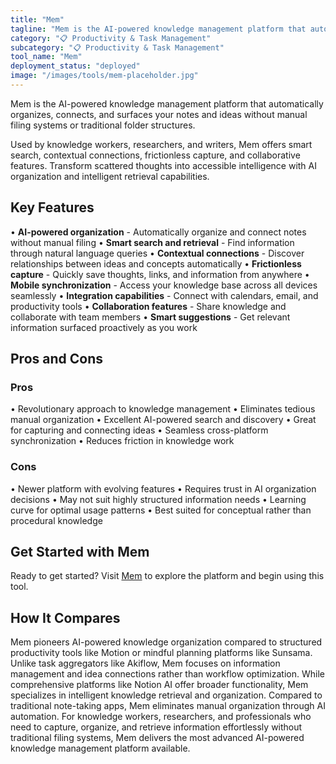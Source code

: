```yaml
---
title: "Mem"
tagline: "Mem is the AI-powered knowledge management platform that automatically organizes, connects, and surfaces your notes and ideas without manual filing sy..."
category: "📋 Productivity & Task Management"
subcategory: "📋 Productivity & Task Management"
tool_name: "Mem"
deployment_status: "deployed"
image: "/images/tools/mem-placeholder.jpg"
---
```

Mem is the AI-powered knowledge management platform that automatically organizes, connects, and surfaces your notes and ideas without manual filing systems or traditional folder structures.

Used by knowledge workers, researchers, and writers, Mem offers smart search, contextual connections, frictionless capture, and collaborative features. Transform scattered thoughts into accessible intelligence with AI organization and intelligent retrieval capabilities.

## Key Features

• **AI-powered organization** - Automatically organize and connect notes without manual filing
• **Smart search and retrieval** - Find information through natural language queries
• **Contextual connections** - Discover relationships between ideas and concepts automatically
• **Frictionless capture** - Quickly save thoughts, links, and information from anywhere
• **Mobile synchronization** - Access your knowledge base across all devices seamlessly
• **Integration capabilities** - Connect with calendars, email, and productivity tools
• **Collaboration features** - Share knowledge and collaborate with team members
• **Smart suggestions** - Get relevant information surfaced proactively as you work

## Pros and Cons

### Pros
• Revolutionary approach to knowledge management
• Eliminates tedious manual organization
• Excellent AI-powered search and discovery
• Great for capturing and connecting ideas
• Seamless cross-platform synchronization
• Reduces friction in knowledge work

### Cons
• Newer platform with evolving features
• Requires trust in AI organization decisions
• May not suit highly structured information needs
• Learning curve for optimal usage patterns
• Best suited for conceptual rather than procedural knowledge

## Get Started with Mem

Ready to get started? Visit [Mem](https://mem.ai) to explore the platform and begin using this tool.

## How It Compares

Mem pioneers AI-powered knowledge organization compared to structured productivity tools like Motion or mindful planning platforms like Sunsama. Unlike task aggregators like Akiflow, Mem focuses on information management and idea connections rather than workflow optimization. While comprehensive platforms like Notion AI offer broader functionality, Mem specializes in intelligent knowledge retrieval and organization. Compared to traditional note-taking apps, Mem eliminates manual organization through AI automation. For knowledge workers, researchers, and professionals who need to capture, organize, and retrieve information effortlessly without traditional filing systems, Mem delivers the most advanced AI-powered knowledge management platform available.